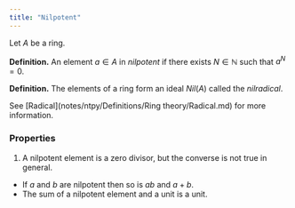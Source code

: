 ```yaml
---
title: "Nilpotent"
---
```


Let $A$ be a ring.

**Definition.** An element $a\in A$ in _nilpotent_ if there exists $N\in\mathbb{N}$ such that $a^N=0$.

**Definition.** The elements of a ring form an ideal $Nil(A)$ called the _nilradical_. 

See [Radical](notes/ntpy/Definitions/Ring theory/Radical.md) for more information.

### Properties
1. A nilpotent element is a zero divisor, but the converse is not true in general.
- If $a$ and $b$ are nilpotent then so is $ab$ and $a+b$.
- The sum of a nilpotent element and a unit is a unit.